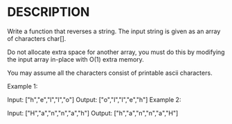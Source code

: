 # DESCRIPTION

Write a function that reverses a string. The input string is given as an array of characters char[].

Do not allocate extra space for another array, you must do this by modifying the input array in-place with O(1) extra memory.

You may assume all the characters consist of printable ascii characters.

 

Example 1:

Input: ["h","e","l","l","o"]
Output: ["o","l","l","e","h"]
Example 2:

Input: ["H","a","n","n","a","h"]
Output: ["h","a","n","n","a","H"]